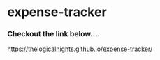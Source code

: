 # expense-tracker

### Checkout the link below....<br />
https://thelogicalnights.github.io/expense-tracker/
